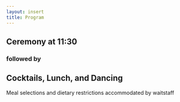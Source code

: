 ```yaml
---
layout: insert
title: Program
---
```



## Ceremony at 11:30

### followed by

## Cocktails, Lunch, and Dancing

Meal selections and dietary restrictions accommodated by waitstaff
